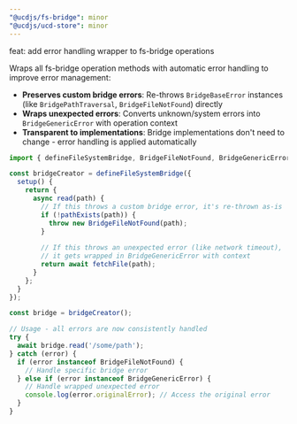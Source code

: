 ```yaml
---
"@ucdjs/fs-bridge": minor
"@ucdjs/ucd-store": minor
---
```


feat: add error handling wrapper to fs-bridge operations

Wraps all fs-bridge operation methods with automatic error handling to improve error management:

- **Preserves custom bridge errors**: Re-throws `BridgeBaseError` instances (like `BridgePathTraversal`, `BridgeFileNotFound`) directly
- **Wraps unexpected errors**: Converts unknown/system errors into `BridgeGenericError` with operation context
- **Transparent to implementations**: Bridge implementations don't need to change - error handling is applied automatically

```typescript
import { defineFileSystemBridge, BridgeFileNotFound, BridgeGenericError } from '@ucdjs/fs-bridge';

const bridgeCreator = defineFileSystemBridge({
  setup() {
    return {
      async read(path) {
        // If this throws a custom bridge error, it's re-thrown as-is
        if (!pathExists(path)) {
          throw new BridgeFileNotFound(path);
        }
        
        // If this throws an unexpected error (like network timeout),
        // it gets wrapped in BridgeGenericError with context
        return await fetchFile(path);
      }
    };
  }
});

const bridge = bridgeCreator();

// Usage - all errors are now consistently handled
try {
  await bridge.read('/some/path');
} catch (error) {
  if (error instanceof BridgeFileNotFound) {
    // Handle specific bridge error
  } else if (error instanceof BridgeGenericError) {
    // Handle wrapped unexpected error
    console.log(error.originalError); // Access the original error
  }
}
```
